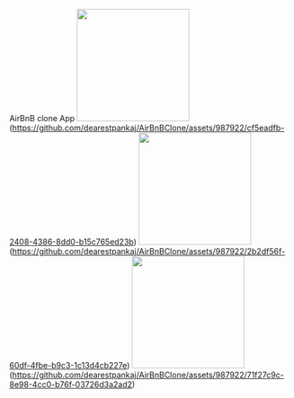 AirBnB clone App
<img src="https://github.com/dearestpankaj/AirBnBClone/assets/987922/cf5eadfb-2408-4386-8dd0-b15c765ed23b" width="200">(https://github.com/dearestpankaj/AirBnBClone/assets/987922/cf5eadfb-2408-4386-8dd0-b15c765ed23b)
<img src="https://github.com/dearestpankaj/AirBnBClone/assets/987922/cf5eadfb-2408-4386-8dd0-b15c765ed23b" width="200">(https://github.com/dearestpankaj/AirBnBClone/assets/987922/2b2df56f-60df-4fbe-b9c3-1c13d4cb227e)
<img src="https://github.com/dearestpankaj/AirBnBClone/assets/987922/71f27c9c-8e98-4cc0-b76f-03726d3a2ad" width="200">(https://github.com/dearestpankaj/AirBnBClone/assets/987922/71f27c9c-8e98-4cc0-b76f-03726d3a2ad2)
